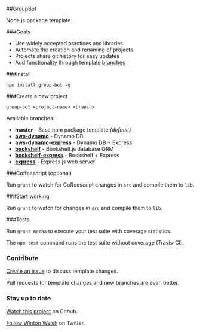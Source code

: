 ##GroupBot

Node.js package template.

###Goals

* Use widely accepted practices and libraries
* Automate the creation and renaming of projects
* Projects share git history for easy updates
* Add functionality through template [branches](https://github.com/winton/group-bot/branches)

###Install

	npm install group-bot -g

###Create a new project

	group-bot <project-name> <branch>

Available branches:

* **master** - Base npm package template *(default)*
* [**aws-dynamo**](https://github.com/winton/group-bot/tree/aws-dynamo) - Dynamo DB
* [**aws-dynamo-express**](https://github.com/winton/group-bot/tree/aws-dynamo-express) - Dynamo DB + Express
* [**bookshelf**](https://github.com/winton/group-bot/tree/bookshelf) - Bookshelf.js database ORM
* [**bookshelf-express**](https://github.com/winton/group-bot/tree/bookshelf-express) - Bookshelf + Express
* [**express**](https://github.com/winton/group-bot/tree/express) - Express.js web server

###Coffeescript (optional)

Run `grunt` to watch for Coffeescript changes in `src` and compile them to `lib`.

###Start working

Run `grunt` to watch for changes in `src` and compile them to `lib`.

###Tests

Run `grunt mocha` to execute your test suite with coverage statistics.

The `npm test` command runs the test suite without coverage (Travis-CI).

### Contribute

[Create an issue](https://github.com/winton/group-bot/issues/new) to discuss template changes.

Pull requests for template changes and new branches are even better.

### Stay up to date

[Watch this project](https://github.com/winton/group-bot#) on Github.

[Follow Winton Welsh](http://twitter.com/intent/user?screen_name=wintonius) on Twitter.
